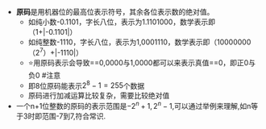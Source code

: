 - **原码**是用机器位的最高位表示符号，其余各位表示数的绝对值。
	- 如纯小数-0.1101，字长八位，表示为1.1101000，数学表示即（1+|-0.1101|）
	- 如纯整数-1110，字长八位，表示为1,0001110，数学表示即（10000000（$2^7$）+|-1110|）
	- ⭐用原码表示会导致==0,0000与1,0000都可以来表示真值==0，即正0与负0 #注意
	- 即8位原码能表示$2^8-1=255$个数据
	- 原码进行加减运算比较复杂，需要比较绝对值
- 一个n+1位整数的原码的表示范围是$-2^n+1,2^n-1$,可以通过举例来理解,如n等于3时即范围-7到7,符合常识.